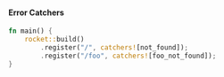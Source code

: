 #### Error Catchers

```rust
fn main() {
    rocket::build()
        .register("/", catchers![not_found]);
        .register("/foo", catchers![foo_not_found]);
}
```


<aside class="notes">
</aside>
